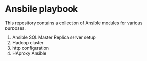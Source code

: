 # Ansbile playbook

This repository contains a collection of Ansible modules for various purposes. 
1. Ansible SQL Master Replica server setup
2. Hadoop cluster
3. http configuration
4. HAproxy Ansible 


